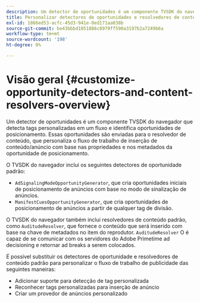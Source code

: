 ```yaml
---
description: Um detector de oportunidades é um componente TVSDK do navegador que detecta tags personalizadas em um fluxo e identifica oportunidades de posicionamento. Essas oportunidades são enviadas para o resolvedor de conteúdo, que personaliza o fluxo de trabalho de inserção de conteúdo/anúncio com base nas propriedades e nos metadados da oportunidade de posicionamento.
title: Personalizar detectores de oportunidades e resolvedores de conteúdo
exl-id: 1866ed53-acfc-45d3-941e-0ed171aa038b
source-git-commit: be43bbbd1051886c8979ff590a3197b2a7249b6a
workflow-type: tm+mt
source-wordcount: '198'
ht-degree: 0%

---
```


# Visão geral {#customize-opportunity-detectors-and-content-resolvers-overview}

Um detector de oportunidades é um componente TVSDK do navegador que detecta tags personalizadas em um fluxo e identifica oportunidades de posicionamento. Essas oportunidades são enviadas para o resolvedor de conteúdo, que personaliza o fluxo de trabalho de inserção de conteúdo/anúncio com base nas propriedades e nos metadados da oportunidade de posicionamento.

O TVSDK do navegador inclui os seguintes detectores de oportunidade padrão:

* `AdSignalingModeOpportunityGenerator`, que cria oportunidades iniciais de posicionamento de anúncios com base no modo de sinalização de anúncios.
* `ManifestCuesOpportunityGenerator`, que cria oportunidades de posicionamento de anúncios a partir de qualquer tag de divisão.

O TVSDK do navegador também inclui resolvedores de conteúdo padrão, como `AuditudeResolver`, que fornece o conteúdo que será inserido com base na chave de metadados no item do reprodutor. `AuditudeResolver` O é capaz de se comunicar com os servidores do Adobe Primetime ad decisioning e retornar ad breaks a serem colocados.

É possível substituir os detectores de oportunidade e resolvedores de conteúdo padrão para personalizar o fluxo de trabalho de publicidade das seguintes maneiras:

* Adicionar suporte para detecção de tag personalizada
* Reconhecer tags personalizadas para inserção de anúncio
* Criar um provedor de anúncios personalizado
